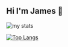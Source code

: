 ## Hi I'm James 👋

<img alt="my stats" src="https://github-readme-stats.vercel.app/api?username=JamesBanez">

[![Top Langs](https://github-readme-stats.vercel.app/api/top-langs/?username=JamesBanez)](https://github.com/JamesBanez/github-readme-stats)

